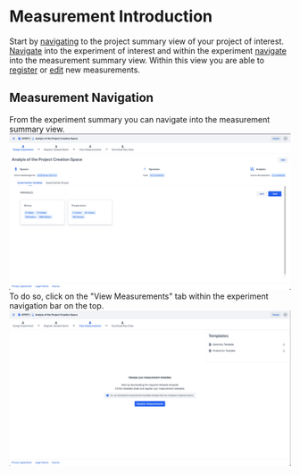 # Measurement Introduction

Start by [navigating](../project/project_introduction.md#project-navigation) to the project summary view of your project of interest.
[Navigate](../experiment/experiment_introduction.md#experiment-navigation) into the experiment of interest and within the experiment [navigate](#measurement-navigation) into the measurement summary view.
Within this view you are able to [register](measurement_registration.md) or [edit](measurement_edit.md) new measurements. 

## Measurement Navigation

From the experiment summary you can navigate into the measurement summary view.
![experiment_summary](../experiment/images/experimental_summary.png)
To do so, click on the "View Measurements" tab within the experiment navigation bar on the top.
![measurement_summary](images/measurement_summary_no_measurements.png)
